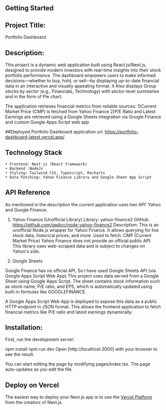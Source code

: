 ## Getting Started

## Project Title:
Portfolio Dashboard

## Description:
This project is a dynamic web application built using React.js/Next.js, designed to provide modern investors with 
real-time insights into their stock portfolio performance. The dashboard empowers users to make informed decisions—whether 
to buy, hold, or sell—by displaying up-to-date financial data in an interactive and visually appealing format.
It Also displays Group stocks by sector (e.g., Financials, Technology) with sector-level summaries and in the form of Pie chart.


The application retrieves financial metrics from reliable sources:
	1)Current Market Price (CMP) is fetched from Yahoo Finance
	2)P/E Ratio and Latest Earnings are retrieved using a Google Sheets integration via Google Finance 
	   and custom Google Apps Script web app

##Deployed Portfolio Dashboard application url: https://portfolio-dashboard-latest.vercel.app/


## Technology Stack
	• Frontend: Next.js (React framework)
	• Backend :NodeJs
	• Styling: Tailwind CSS, Typescript, Recharts
	• Data Fetching: Yahoo Finance Library and Google Sheet App Script
	


## API Reference
 As mentioned in the description the current application uses two API' Yahoo and Google Finance.
 
1. Yahoo Finance (Unofficial Library)
Library: yahoo-finance2
GitHub: https://github.com/gadicc/node-yahoo-finance2
Description:
This is an unofficial Node.js wrapper for Yahoo Finance. It allows querying for live stock data, historical prices, and more. 
Used to fetch: CMP (Current Market Price)
Yahoo Finance does not provide an official public API. This library uses web-scraped data and is subject to changes on Yahoo's side.

2. Google Sheets

Google Finance has no official API, So I have used Google Sheets API (via Google Apps Script Web App)
This project uses data served from a Google Sheet using Google Apps Script. The sheet contains stock information such as 
stock name, P/E ratio, and EPS, which is automatically updated using built-in formulas like GOOGLEFINANCE.

A Google Apps Script Web App is deployed to expose this data as a public HTTP endpoint in JSON format. 
This allows the frontend application to fetch financial metrics like P/E ratio and latest earnings dynamically.

## Installation:
First, run the development server:

npm install
npm run dev
Open [http://localhost:3000] with your browser to see the result.

You can start editing the page by modifying pages/index.tsx. The page auto-updates as you edit the file.

## Deploy on Vercel

The easiest way to deploy your Next.js app is to use the [Vercel Platform](https://vercel.com/new?utm_medium=default-template&filter=next.js&utm_source=create-next-app&utm_campaign=create-next-app-readme) from the creators of Next.js.